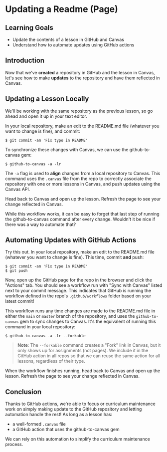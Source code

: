 # Updating a Readme (Page)

## Learning Goals

- Update the contents of a lesson in GitHub and Canvas
- Understand how to automate updates using GitHub actions

## Introduction

Now that we've **created** a repository in GitHub and the lesson in Canvas,
let's see how to make **updates** to the repository and have them reflected in
Canvas.

## Updating a Lesson Locally

We'll be working with the same repository as the previous lesson, so go ahead
and open it up in your text editor.

In your local repository, make an edit to the README.md file (whatever you want
to change is fine), and commit:

```console
$ git commit -am 'Fix typo in README'
```

To synchronize these changes with Canvas, we can use the github-to-canvas gem:

```console
$ github-to-canvas -a -lr
```

The `-a` flag is used to **align** changes from a local repository to Canvas.
This command uses the `.canvas` file from the repo to correctly associate the
repository with one or more lessons in Canvas, and push updates using the Canvas
API.

Head back to Canvas and open up the lesson. Refresh the page to see your change
reflected in Canvas.

While this workflow works, it can be easy to forget that last step of running
the github-to-canvas command after every change. Wouldn't it be nice if there
was a way to automate that?

## Automating Updates with GitHub Actions

Try this out. In your local repository, make an edit to the README.md file
(whatever you want to change is fine). This time, commit **and** push:

```console
$ git commit -am 'Fix typo in README'
$ git push
```

Now, open up the GitHub page for the repo in the browser and click the "Actions"
tab. You should see a workflow run with "Sync with Canvas" listed next to your
commit message. This indicates that GitHub is running the workflow defined in
the repo's `.github/workflows` folder based on your latest commit!

This workflow runs any time changes are made to the README.md file in either the
`main` or `master` branch of the repository, and uses the `github-to-canvas` gem
to sync changes to Canvas. It's the equivalent of running this command in your
local repository:

```console
$ github-to-canvas -a -lr --forkable
```

> **Note**: The `--forkable` command creates a "Fork" link in Canvas, but it
> only shows up for assignments (not pages). We include it in the GitHub action
> in all repos so that we can reuse the same action for all lessons, regardless
> of their type.

When the workflow finishes running, head back to Canvas and open up the lesson.
Refresh the page to see your change reflected in Canvas.

## Conclusion

Thanks to GitHub actions, we're able to focus or curriculum maintenance work on
simply making update to the GitHub repository and letting automation handle the
rest! As long as a lesson has:

- a well-formed `.canvas` file
- a GitHub action that uses the github-to-canvas gem

We can rely on this automation to simplify the curriculum maintenance process.
